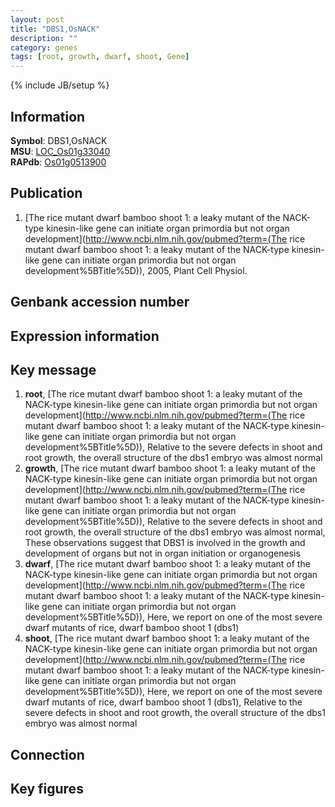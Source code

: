 ```yaml
---
layout: post
title: "DBS1,OsNACK"
description: ""
category: genes
tags: [root, growth, dwarf, shoot, Gene]
---
```

{% include JB/setup %}

## Information
__Symbol__: DBS1,OsNACK  
__MSU__: [LOC_Os01g33040](http://rice.plantbiology.msu.edu/cgi-bin/ORF_infopage.cgi?orf=LOC_Os01g33040)  
__RAPdb__: [Os01g0513900](http://rapdb.dna.affrc.go.jp/viewer/gbrowse_details/irgsp1?name=Os01g0513900)  

## Publication
1. [The rice mutant dwarf bamboo shoot 1: a leaky mutant of the NACK-type kinesin-like gene can initiate organ primordia but not organ development](http://www.ncbi.nlm.nih.gov/pubmed?term=(The rice mutant dwarf bamboo shoot 1: a leaky mutant of the NACK-type kinesin-like gene can initiate organ primordia but not organ development%5BTitle%5D)), 2005, Plant Cell Physiol.

## Genbank accession number

## Expression information

## Key message
1. __root__, [The rice mutant dwarf bamboo shoot 1: a leaky mutant of the NACK-type kinesin-like gene can initiate organ primordia but not organ development](http://www.ncbi.nlm.nih.gov/pubmed?term=(The rice mutant dwarf bamboo shoot 1: a leaky mutant of the NACK-type kinesin-like gene can initiate organ primordia but not organ development%5BTitle%5D)),  Relative to the severe defects in shoot and root growth, the overall structure of the dbs1 embryo was almost normal
2. __growth__, [The rice mutant dwarf bamboo shoot 1: a leaky mutant of the NACK-type kinesin-like gene can initiate organ primordia but not organ development](http://www.ncbi.nlm.nih.gov/pubmed?term=(The rice mutant dwarf bamboo shoot 1: a leaky mutant of the NACK-type kinesin-like gene can initiate organ primordia but not organ development%5BTitle%5D)),  Relative to the severe defects in shoot and root growth, the overall structure of the dbs1 embryo was almost normal, These observations suggest that DBS1 is involved in the growth and development of organs but not in organ initiation or organogenesis
3. __dwarf__, [The rice mutant dwarf bamboo shoot 1: a leaky mutant of the NACK-type kinesin-like gene can initiate organ primordia but not organ development](http://www.ncbi.nlm.nih.gov/pubmed?term=(The rice mutant dwarf bamboo shoot 1: a leaky mutant of the NACK-type kinesin-like gene can initiate organ primordia but not organ development%5BTitle%5D)),  Here, we report on one of the most severe dwarf mutants of rice, dwarf bamboo shoot 1 (dbs1)
4. __shoot__, [The rice mutant dwarf bamboo shoot 1: a leaky mutant of the NACK-type kinesin-like gene can initiate organ primordia but not organ development](http://www.ncbi.nlm.nih.gov/pubmed?term=(The rice mutant dwarf bamboo shoot 1: a leaky mutant of the NACK-type kinesin-like gene can initiate organ primordia but not organ development%5BTitle%5D)),  Here, we report on one of the most severe dwarf mutants of rice, dwarf bamboo shoot 1 (dbs1), Relative to the severe defects in shoot and root growth, the overall structure of the dbs1 embryo was almost normal

## Connection

## Key figures


